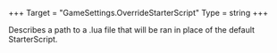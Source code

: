 +++
Target = "GameSettings.OverrideStarterScript"
Type = string
+++

Describes a path to a .lua file that will be ran in place of the default StarterScript.